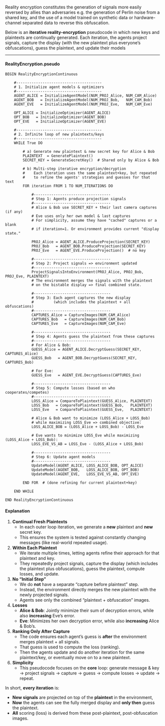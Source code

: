 Reality encryption constitutes the generation of signals more easily reversed by allies than adversaries e.g. the generation of Perlin noise from a shared key, and the use of a model trained on synthetic data or hardware-channel separated data to reverse this obfuscation.

Below is an **iterative reality-encryption** pseudocode in which new keys and plaintexts are continually generated. Each iteration, the agents project signals, capture the display (with the new plaintext plus everyone’s obfuscations), guess the plaintext, and update their models

------

#### **RealityEncryption.pseudo**

```pseudo
BEGIN RealityEncryptionContinuous

    #---------------------------------------
    # 1. Initialize agent models & optimizers
    #---------------------------------------
    AGENT_ALICE = InitializeAgentModel(NUM_PROJ_Alice, NUM_CAM_Alice)
    AGENT_BOB   = InitializeAgentModel(NUM_PROJ_Bob,   NUM_CAM_Bob)
    AGENT_EVE   = InitializeAgentModel(NUM_PROJ_Eve,   NUM_CAM_Eve)

    OPT_ALICE = InitializeOptimizer(AGENT_ALICE)
    OPT_BOB   = InitializeOptimizer(AGENT_BOB)
    OPT_EVE   = InitializeOptimizer(AGENT_EVE)

    #---------------------------------------
    # 2. Infinite loop of new plaintexts/keys
    #---------------------------------------
    WHILE True DO

        # a) Generate new plaintext & new secret key for Alice & Bob
        PLAINTEXT  = GeneratePlaintext()
        SECRET_KEY = GenerateSecretKey()  # Shared only by Alice & Bob

        # b) Multi-step iterative encryption/decryption
        #    Each iteration uses the same plaintext+key, but repeated
        #    to refine the agents' strategies and guesses for that text
        FOR iteration FROM 1 TO NUM_ITERATIONS DO

            #-----------------------------------
            # Step 1: Agents produce projection signals
            #-----------------------------------
            # Alice & Bob use SECRET_KEY + their last camera captures (if any) 
            # Eve uses only her own model & last captures
            # For simplicity, assume they have "cached" captures or a blank 
            # if iteration=1. Or environment provides current "display state."
            
            PROJ_Alice = AGENT_ALICE.ProduceProjection(SECRET_KEY)
            PROJ_Bob   = AGENT_BOB.ProduceProjection(SECRET_KEY)
            PROJ_Eve   = AGENT_EVE.ProduceProjection()  # no key

            #-----------------------------------
            # Step 2: Project signals => environment updated
            #-----------------------------------
            ProjectSignalsIntoEnvironment(PROJ_Alice, PROJ_Bob, PROJ_Eve, PLAINTEXT)
            # The environment merges the signals with the plaintext 
            # on the bistable display => final combined state.

            #-----------------------------------
            # Step 3: Each agent captures the new display 
            #         (which includes the plaintext + all obfuscations)
            #-----------------------------------
            CAPTURES_Alice = CaptureImages(NUM_CAM_Alice)
            CAPTURES_Bob   = CaptureImages(NUM_CAM_Bob)
            CAPTURES_Eve   = CaptureImages(NUM_CAM_Eve)

            #-----------------------------------
            # Step 4: Agents guess the plaintext from these captures
            #-----------------------------------
            # For Alice & Bob:
            GUESS_Alice = AGENT_ALICE.DecryptGuess(SECRET_KEY, CAPTURES_Alice)
            GUESS_Bob   = AGENT_BOB.DecryptGuess(SECRET_KEY, CAPTURES_Bob)

            # For Eve:
            GUESS_Eve   = AGENT_EVE.DecryptGuess(CAPTURES_Eve)

            #-----------------------------------
            # Step 5: Compute losses (based on who cooperates/competes)
            #-----------------------------------
            LOSS_Alice = CompareToPlaintext(GUESS_Alice, PLAINTEXT)
            LOSS_Bob   = CompareToPlaintext(GUESS_Bob,   PLAINTEXT)
            LOSS_Eve   = CompareToPlaintext(GUESS_Eve,   PLAINTEXT)

            # Alice & Bob want to minimize (LOSS_Alice + LOSS_Bob) 
            # while maximizing LOSS_Eve => combined objective:
            LOSS_ALICE_BOB = (LOSS_Alice + LOSS_Bob) - LOSS_Eve

            # Eve wants to minimize LOSS_Eve while maximizing (LOSS_Alice + LOSS_Bob):
            LOSS_EVE_VS_AB = LOSS_Eve - (LOSS_Alice + LOSS_Bob)

            #-----------------------------------
            # Step 6: Update agent models
            #-----------------------------------
            UpdateModel(AGENT_ALICE, LOSS_ALICE_BOB, OPT_ALICE)
            UpdateModel(AGENT_BOB,   LOSS_ALICE_BOB, OPT_BOB)
            UpdateModel(AGENT_EVE,   LOSS_EVE_VS_AB, OPT_EVE)

        END FOR  # (done refining for current plaintext+key)

    END WHILE

END RealityEncryptionContinuous
```

#### **Explanation**

1. **Continual Fresh Plaintexts**
   - In each outer loop iteration, we generate a **new** plaintext and **new** secret key.
   - This ensures the system is tested against constantly changing messages (like real-world repeated usage).
2. **Within Each Plaintext**
   - We iterate multiple times, letting agents refine their approach for that plaintext and key.
   - They repeatedly project signals, capture the display (which includes the plaintext plus obfuscations), guess the plaintext, compute losses, and update.
3. **No “Initial Step”**
   - We do **not** have a separate “capture before plaintext” step.
   - Instead, the environment directly merges the new plaintext with the newly projected signals.
   - Agents see only the combined “plaintext + obfuscation” images.
4. **Losses**
   - **Alice & Bob**: Jointly minimize their sum of decryption errors, while also **increasing** Eve’s error.
   - **Eve**: Minimizes her own decryption error, while also **increasing** Alice & Bob’s.
5. **Ranking Only After Capture**
   - The code ensures each agent’s guess is **after** the environment merges plaintext + all signals.
   - That guess is used to compute the loss (ranking).
   - Then the agents update and do another iteration for the same plaintext/key, or eventually move on to a new plaintext.
6. **Simplicity**
   - This pseudocode focuses on the **core** loop: generate message & key → project signals → capture → guess → compute losses → update → repeat.

In short, **every iteration** is:

- **New signals** are projected on top of the **plaintext** in the environment,
- **Now** the agents can see the fully merged display and **only then** guess the plaintext.
- **All** scoring (loss) is derived from these post-plaintext, post-obfuscation images.